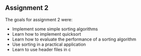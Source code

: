 ## Assignment 2
The goals for assignment 2 were: 
- Implement some simple sorting algorithms
- Learn how to implement quicksort
- Learn how to evaluate the performance of a sorting algorithm
- Use sorting in a practical application
- Learn to use header files in c
